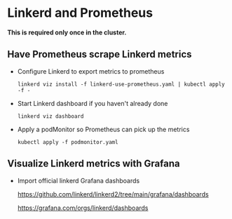 # Linkerd and Prometheus

**This is required only once in the cluster.**

## Have Prometheus scrape Linkerd metrics

* Configure Linkerd to export metrics to prometheus

  ```shell
  linkerd viz install -f linkerd-use-prometheus.yaml | kubectl apply -f -
  ```

* Start Linkerd dashboard if you haven't already done

  ```shell
  linkerd viz dashboard
  ```

* Apply a podMonitor so Prometheus can pick up the metrics

  ```shell
  kubectl apply -f podmonitor.yaml
  ```

## Visualize Linkerd metrics with Grafana

* Import official linkerd Grafana dashboards

  https://github.com/linkerd/linkerd2/tree/main/grafana/dashboards

  https://grafana.com/orgs/linkerd/dashboards
